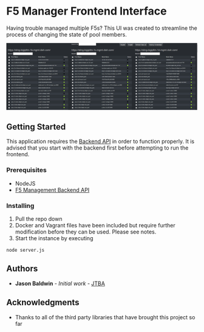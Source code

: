 # F5 Manager Frontend Interface

Having trouble managed multiple F5s? This UI was created to streamline the process of changing the state of pool members.  

![screenshot](https://github.com/jtba/f5mgmt_frontend/blob/master/docs/f5mgmt_frontend.png)

## Getting Started

This application requires the [Backend API](https://github.com/jtba/f5mgmt_backend) in order to function properly. It is advised that you start with the backend first before attempting to run the frontend.

### Prerequisites

* NodeJS
* [F5 Management Backend API](https://github.com/jtba/f5mgmt_backend)

### Installing

1. Pull the repo down
2. Docker and Vagrant files have been included but require further modification before they can be used. Please see notes.
3. Start the instance by executing 
```
node server.js
```

## Authors

* **Jason Baldwin** - *Initial work* - [JTBA](https://github.com/jtba)

## Acknowledgments

* Thanks to all of the third party libraries that have brought this project so far
